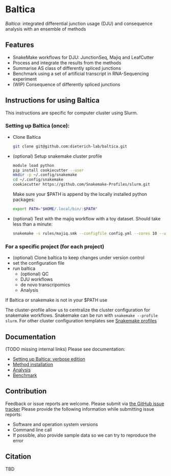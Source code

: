# Baltica

*Baltica*: integrated differential junction usage (DJU) and consequence analysis with an ensemble of methods

## Features

- SnakeMake workflows for DJU: JunctionSeq, Majiq and LeafCutter
- Process and integrate the results from the methods  
- Summarise AS class of differently spliced junctions
- Benchmark using a set of artificial transcript in RNA-Sequencing experiment
- (WIP) Consequence of differently spliced junctions

## Instructions for using Baltica

This instructions are specific for computer cluster using Slurm.

### Setting up Baltica (once):
- Clone Baltica
	```bash
	git clone git@github.com:dieterich-lab/baltica.git
	```

- (optional) Setup snakemake cluster profile
	```bash
	module load python
	pip install cookiecutter --user
	mkdir -p ~/.config/snakemake
	cd ~/.config/snakemake
	cookiecutter https://github.com/Snakemake-Profiles/slurm.git
	``` 
    Make sure your $PATH is append by the locally installed python packages:
    ```bash
    export PATH="$HOME/.local/bin/:$PATH"
    ```
    
 - (optional) Test with the majiq workflow with a toy dataset. Should take less than a minute:
    ```bash
    snakemake -s rules/majiq.smk --configfile config.yml --cores 10 --use-envmodule
    ```
  
   
### For a specific project (for each project)
- (optional) Clone baltica to keep changes under version control
- set the configuration file
- run baltica
	- (optional) QC
	- DJU workflows
	- de novo transcripomics
	- Analysis 

If Baltica or snakemake is not in your $PATH use

The cluster-profile allow us to centralize the cluster configuration for snakemake workflows. 
Snakemake can be run with `snakemake --profile slurm`.
For other cluster configuration templates see [Snakemake profiles](https://github.com/Snakemake-Profiles/)
## Documentation
(TODO missing internal links)
Please see documentation:
   - [Setting up Baltica: verbose edition](docs/other_file.md)
   - [Method installation](docs/other_file.md)  
   - [Analysis](docs/other_file.md)
   - [Benchmark](docs/other_file.md)
 
## Contribution

Feedback or issue reports are welcome. Please submit via [the GitHub issue tracker](https://github.com/dieterich-lab/Baltica/issues)
Please provide the following information while submitting issue reports:
- Software and operation system versions
- Command line call
- If possible, also provide sample data so we can try to reproduce the error

## Citation
TBD